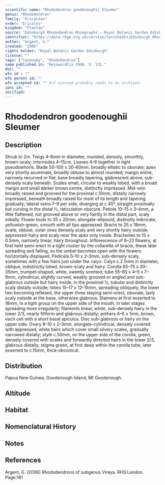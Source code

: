 ```yaml
---
scientific name: "Rhododendron goodenoughii Sleumer"
genus: "Rhododendron"
family: "Ericaceae"
order: "Ericales"
kingdom: "Plantae"
source: "Edinburgh Rhododendron Monographs – Royal Botanic Garden Edinburgh"
identifier: "https://data.rbge.org.uk/service/factsheets/Edinburgh_Rhododendron_Monographs.xhtml"
author: "Argent, G."
created: "2006"
rights holder: "Royal Botanic Garden Edinburgh"
license: ""
tags: ["taxonomy", "Rhododendron"]
name published in: "Reinwardtia 1960. 5: 131."
doi: ""
wfo id : ""
wfo parent id: ""
wfo accepted id: "" #if synonym probably needs to be archived.                      
ipni id: ""
verified:
---
```


                       

# Rhododendron goodenoughii Sleumer

## Description
Shrub to 2m. Twigs 4–6mm in diameter, rounded, densely, smoothly, brown-scaly; internodes 4–15cm. Leaves 4–6 together in tight pseudowhorls. Blade 50–100 x 30–60mm, broadly elliptic to obovate; apex very shortly acuminate, broadly obtuse to almost rounded; margin entire, narrowly recurved or flat; base broadly tapering, glabrescent above, sub-densely scaly beneath. Scales small, circular to weakly lobed, with a broad margin and small darker brown centre, distinctly impressed. Mid-vein broadly raised and grooved for the proximal c.10mm, distally narrowly impressed, beneath broadly raised for most of its length and tapering gradually; lateral veins 7–9 per side, diverging at c.45°, straight proximally but curving in the distal 1⁄3, reticulation obscure. Petiole 10–15 x 3–4mm, a little flattened, not grooved above or very faintly in the distal part, scaly initially. Flower buds to 35 x 20mm, elongate-ellipsoid, distinctly imbricate, yellowish-green, smooth with all tips appressed. Bracts to 25 x 18mm, ovate, obtuse, outer ones densely scaly and very shortly hairy outside, appressed-hairy and scaly near the apex only inside. Bracteoles to 15 x 0.5mm, narrowly linear, hairy throughout. Inflorescence of 8–22 flowers, at first held semi-erect in a tight cluster by the collarette of bracts, these later spreading and falling, so the umbel becomes open with the flowers horizontally displayed. Pedicels 5–10 x 2–3mm, sub-densely scaly, sometimes with a few hairs just under the calyx. Calyx c.2.5mm in diameter, oblique, indistinctly lobed, brown-scaly and hairy. Corolla 65–75 x 30–35mm, trumpet-shaped, white, sweetly scented; tube 55–65 x 4–5 x 7–9mm, cylindrical, slightly curved, weakly grooved or angled and sub-glabrous outside but hairy inside, in the proximal ½, tubular and distinctly scaly distally outside; lobes 15–17 x 12–15mm, spreading obliquely, the lower two becoming reflexed, the upper three staying semi-erect, obovate, laxly scaly outside at the base, otherwise glabrous. Stamens at first exserted to 18mm, in a tight group on the upper side of the mouth, in later stages spreading more irregularly; filaments linear, white, sub-densely hairy in the lower 2/3, nearly filiform and glabrous distally; anthers 4–6 x 1mm, brown, each cell with a short basal apiculus. Disc sub-glabrous or hairy on the upper side. Ovary 8–10 x 2–3mm, elongate-cylindrical, densely covered with appressed, white hairs which cover small silvery scales, gradually narrowed distally; style c.50mm, on the upper side of the corolla, green, densely covered with scales and forwardly directed hairs in the lower 2/3, glabrous distally; stigma green, at first deep within the corolla tube, later exserted to c.15mm, thick-obconical.

## Distribution
Papua New Guinea, Goodenough Island, Mt Goodenough.

## Altitude


## Habitat


## Nomenclatural History

                       
## Notes


## References

Argent, G. (2006) Rhododendrons of subgenus Vireya. RHS:London. Page:181
